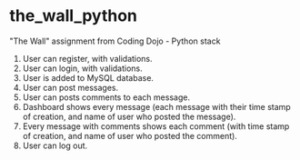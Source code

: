 # the_wall_python
"The Wall" assignment from Coding Dojo - Python stack 

1. User can register, with validations. 
2. User can login, with validations. 
3. User is added to MySQL database. 
4. User can post messages. 
5. User can posts comments to each message. 
6. Dashboard shows every message (each message with their time stamp of creation, and name of user who posted the message). 
7. Every message with comments shows each comment (with time stamp of creation, and name of user who posted the comment). 
8. User can log out. 
